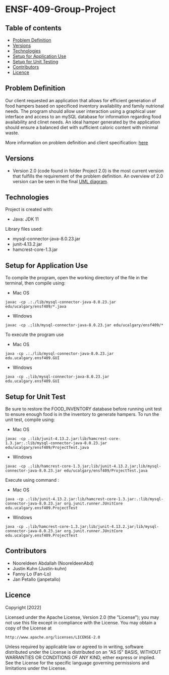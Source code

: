 # ENSF-409-Group-Project
## Table of contents

* [Problem Definition](#problem-definition)
* [Versions](#versions)
* [Technologies](#technologies)
* [Setup for Application Use](#setup-for-application-use) 
* [Setup for Unit Testing](#setup-for-unit-test)
* [Contributors](#contributors)
* [Licence](#licence)

## Problem Definition
Our client requested an application that allows for efficient generation of food hampers 
based on specificed inventory availability and family nutrional needs. The program should
allow user interaction using a graphical user interface and access to an mySQL database 
for information regarding food availability and clinet needs. An ideal hamper generated by the application should ensure a balanced diet with sufficient caloric content with minimal waste. 

More information on problem definition and client specification: [here](./Project_Handout.pdf)

## Versions
* Version 2.0 (code found in folder Project 2.0) is the most current version that fulfills the requirement of the problem definition. An overview of 2.0 version can be seen in the final [UML diagram](./Final_UML.pdf).

## Technologies
Project is created with:
* Java: JDK 11

Library files used:
* mysql-connector-java-8.0.23.jar
* junit-4.13.2.jar
* hamcrest-core-1.3.jar


## Setup for Application Use
To compile the program, open the working directory of the file in the terminal, then compile using:
* Mac OS
```
javac -cp .:./lib/mysql-connector-java-8.0.23.jar edu/ucalgary/ensf409/*.java
```

* Windows
```
javac -cp .;lib/mysql-connector-java-8.0.23.jar edu/ucalgary/ensf409/*
```
To execute the program use

* Mac OS
```
java -cp .:./lib/mysql-connector-java-8.0.23.jar edu.ucalgary.ensf409.GUI
```
* Windows
```
java -cp .;lib/mysql-connector-java-8.0.23.jar edu.ucalgary.ensf409.GUI
```

## Setup for Unit Test
Be sure to restore the FOOD_INVENTORY database before running unit test to ensure enough food is in the inventory to generate hampers. To run the unit test, compile using:
* Mac OS
```
javac -cp .:lib/junit-4.13.2.jar:lib/hamcrest-core-1.3.jar:.:lib/mysql-connector-java-8.0.23.jar edu/ucalgary/ensf409/ProjectTest.java
```
* Windows
```
javac -cp .;lib/hamcrest-core-1.3.jar;lib/junit-4.13.2.jar;lib/mysql-connector-java-8.0.23.jar edu/ucalgary/ensf409/ProjectTest.java
```
Execute using command :
* Mac OS
```
java -cp .:lib/junit-4.13.2.jar:lib/hamcrest-core-1.3.jar:.:lib/mysql-connector-java-8.0.23.jar org.junit.runner.JUnitCore edu.ucalgary.ensf409.ProjectTest
```
* Windows
```
java -cp .;lib/hamcrest-core-1.3.jar;lib/junit-4.13.2.jar;lib/mysql-connector-java-8.0.23.jar org.junit.runner.JUnitCore edu.ucalgary.ensf409.ProjectTest
```
## Contributors
* Nooreldeen Abdallah (NooreldeenAbd)
* Justin Kuhn (Justin-kuhn)
* Fanny Lo (Fan-Lo)
* Jan Petallo (janpetallo)

## Licence

Copyright [2022]

Licensed under the Apache License, Version 2.0 (the "License");
you may not use this file except in compliance with the License.
You may obtain a copy of the License at

    http://www.apache.org/licenses/LICENSE-2.0

Unless required by applicable law or agreed to in writing, software
distributed under the License is distributed on an "AS IS" BASIS,
WITHOUT WARRANTIES OR CONDITIONS OF ANY KIND, either express or implied.
See the License for the specific language governing permissions and
limitations under the License.

